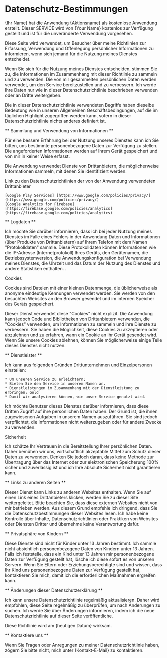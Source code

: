 
# Datenschutz-Bestimmungen

{Ihr Name} hat die Anwendung {Aktionsname} als kostenlose Anwendung erstellt. Dieser SERVICE wird von {Your Name} kostenlos zur Verfügung gestellt und ist für die unveränderte Verwendung vorgesehen.

Diese Seite wird verwendet, um Besucher über meine Richtlinien zur Erfassung, Verwendung und Offenlegung persönlicher Informationen zu informieren, wenn sich jemand für die Nutzung meines Dienstes entscheidet.

Wenn Sie sich für die Nutzung meines Dienstes entscheiden, stimmen Sie zu, die Informationen im Zusammenhang mit dieser Richtlinie zu sammeln und zu verwenden. Die von mir gesammelten persönlichen Daten werden verwendet, um den Service bereitzustellen und zu verbessern. Ich werde Ihre Daten nur wie in dieser Datenschutzrichtlinie beschrieben verwenden oder an Dritte weitergeben.

Die in dieser Datenschutzrichtlinie verwendeten Begriffe haben dieselbe Bedeutung wie in unseren Allgemeinen Geschäftsbedingungen, auf die im täglichen Highlight zugegriffen werden kann, sofern in dieser Datenschutzrichtlinie nichts anderes definiert ist.

** Sammlung und Verwendung von Informationen **

Für eine bessere Erfahrung bei der Nutzung unseres Dienstes kann ich Sie bitten, uns bestimmte personenbezogene Daten zur Verfügung zu stellen. Die angeforderten Informationen werden auf Ihrem Gerät gespeichert und von mir in keiner Weise erfasst.

Die Anwendung verwendet Dienste von Drittanbietern, die möglicherweise Informationen sammeln, mit denen Sie identifiziert werden.

Link zu den Datenschutzrichtlinien der von der Anwendung verwendeten Drittanbieter

    [Google Play Services] [https://www.google.com/policies/privacy/](https://www.google.com/policies/privacy/)
    [Google Analytics for Firebase] [https://firebase.google.com/policies/analytics](https://firebase.google.com/policies/analytics)

** Logdaten **

Ich möchte Sie darüber informieren, dass ich bei jeder Nutzung meines Dienstes im Falle eines Fehlers in der Anwendung Daten und Informationen (über Produkte von Drittanbietern) auf Ihrem Telefon mit dem Namen "Protokolldaten" sammle. Diese Protokolldaten können Informationen wie die IP-Adresse (Internetprotokoll) Ihres Geräts, den Gerätenamen, die Betriebssystemversion, die Anwendungskonfiguration bei Verwendung meines Dienstes, die Uhrzeit und das Datum der Nutzung des Dienstes und andere Statistiken enthalten. .

Cookies

Cookies sind Dateien mit einer kleinen Datenmenge, die üblicherweise als anonyme eindeutige Kennungen verwendet werden. Sie werden von den besuchten Websites an den Browser gesendet und im internen Speicher des Geräts gespeichert.

Dieser Dienst verwendet diese "Cookies" nicht explizit. Die Anwendung kann jedoch Code und Bibliotheken von Drittanbietern verwenden, die "Cookies" verwenden, um Informationen zu sammeln und ihre Dienste zu verbessern. Sie haben die Möglichkeit, diese Cookies zu akzeptieren oder abzulehnen und zu erfahren, wann ein Cookie an Ihr Gerät gesendet wird. Wenn Sie unsere Cookies ablehnen, können Sie möglicherweise einige Teile dieses Dienstes nicht nutzen.

** Dienstleister **

Ich kann aus folgenden Gründen Drittunternehmen und Einzelpersonen einstellen:

    * Um unseren Service zu erleichtern;
    * Bieten Sie den Service in unserem Namen an.
    * Dienstleistungen im Zusammenhang mit der Dienstleistung zu erbringen; Gold
    * Damit wir analysieren können, wie unser Service genutzt wird.

Ich möchte Benutzer dieses Dienstes darüber informieren, dass diese Dritten Zugriff auf ihre persönlichen Daten haben. Der Grund ist, die ihnen zugewiesenen Aufgaben in unserem Namen auszuführen. Sie sind jedoch verpflichtet, die Informationen nicht weiterzugeben oder für andere Zwecke zu verwenden.

Sicherheit

Ich schätze Ihr Vertrauen in die Bereitstellung Ihrer persönlichen Daten. Daher bemühen wir uns, wirtschaftlich akzeptable Mittel zum Schutz dieser Daten zu verwenden. Denken Sie jedoch daran, dass keine Methode zur Übertragung über das Internet oder zur elektronischen Speicherung 100% sicher und zuverlässig ist und ich Ihre absolute Sicherheit nicht garantieren kann.

** Links zu anderen Seiten **

Dieser Dienst kann Links zu anderen Websites enthalten. Wenn Sie auf einen Link eines Drittanbieters klicken, werden Sie zu dieser Site weitergeleitet. Bitte beachten Sie, dass diese externen Websites nicht von mir betrieben werden. Aus diesem Grund empfehle ich dringend, dass Sie die Datenschutzbestimmungen dieser Websites lesen. Ich habe keine Kontrolle über Inhalte, Datenschutzrichtlinien oder Praktiken von Websites oder Diensten Dritter und übernehme keine Verantwortung dafür.

** Privatsphäre von Kindern **

Diese Dienste sind nicht für Kinder unter 13 Jahren bestimmt. Ich sammle nicht absichtlich personenbezogene Daten von Kindern unter 13 Jahren. Falls ich feststelle, dass ein Kind unter 13 Jahren mir personenbezogene Daten zur Verfügung gestellt hat, lösche ich diese sofort es von unseren Servern. Wenn Sie Eltern oder Erziehungsberechtigte sind und wissen, dass Ihr Kind uns personenbezogene Daten zur Verfügung gestellt hat, kontaktieren Sie mich, damit ich die erforderlichen Maßnahmen ergreifen kann.

** Änderungen dieser Datenschutzerklärung **

Ich kann unsere Datenschutzrichtlinie regelmäßig aktualisieren. Daher wird empfohlen, diese Seite regelmäßig zu überprüfen, um nach Änderungen zu suchen. Ich werde Sie über Änderungen informieren, indem ich die neue Datenschutzrichtlinie auf dieser Seite veröffentliche.

Diese Richtlinie wird am {heutigen Datum} wirksam.

** Kontaktiere uns **

Wenn Sie Fragen oder Anregungen zu meiner Datenschutzrichtlinie haben, zögern Sie bitte nicht, mich unter {Kontakt-E-Mail} zu kontaktieren.
